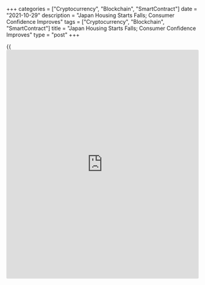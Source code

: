 +++
categories = ["Cryptocurrency", "Blockchain", "SmartContract"]
date = "2021-10-29"
description = "Japan Housing Starts Falls; Consumer Confidence Improves"
tags = ["Cryptocurrency", "Blockchain", "SmartContract"]
title = "Japan Housing Starts Falls; Consumer Confidence Improves"
type = "post"
+++

{{<iframe id="large-banner" src="https://www.bounty.group/#slide=25.0" width="100%" height="600" scrolling="no" style="border: 0px solid rgb(216, 221, 230); border-radius: 3px;">}}

Japan's housing starts declined in September and consumer confidence
improved in October, data showed on Friday.

Housing starts increased 4.3 percent year-on-year in September,
following a 7.5 percent rise in August, data from the Ministry of Land,
Infrastructure, Transport and Tourism revealed.

Economists had forecast an annual 7.5 percent rise.

Annualized housing starts decreased to 845,000 in September from 855,000
in the previous month.

Data also showed that construction orders received by big 50 contractors
grew 27.3 percent on year in September, after a 2.0 percent decrease in
August.

On a seasonally adjusted basis, the consumer confidence index increased
to 39.2 in October from 37.8 in September, the Cabinet Office revealed.

Among the four sub-indexes of the consumer confidence index, the index
reflecting overall livelihood fell to 39.1 in October, while income
growth increased to 39.1.

Households' willingness to buy durable consumer goods declined 37.7 and
the index for employment increased to 41.0.

The latest survey was conducted on October 15 covering 8,400 households.

For comments and feedback [contact](https://www.playgroundfx.com/contact/): editorial@rtt[news](https://www.letsplayfx.com/blog/forex-news-website/).com

[Economic News][1]

 **What parts of the world are seeing the best (and worst) economic
performances lately? Click[here][2] to check out our [Econ Scorecard][2]
and find out! See up-to-the-moment [ranking](https://www.playgroundfx.com/blog/crypto-exchange-ranking/)s for the best and worst
performers in [GDP][3], [unemployment rate][4], [inflation][5] and much
more.**

   1. www.rtt[news](https://www.letsplayfx.com/blog/forex-news-website/).com/Content/EconomicNews.aspx
   2. www.rtt[news](https://www.letsplayfx.com/blog/forex-news-website/).com/economic-scorecard/world-rank/industrial-production/highest-performance.aspx
   3. www.rtt[news](https://www.letsplayfx.com/blog/forex-news-website/).com/economic-scorecard/world-rank/GDP/highest-performance.aspx
   4. www.rtt[news](https://www.letsplayfx.com/blog/forex-news-website/).com/economic-scorecard/world-rank/unemployment-rate/lowest-performance.aspx
   5. www.rtt[news](https://www.letsplayfx.com/blog/forex-news-website/).com/economic-scorecard/world-rank/CPI/highest-performance.aspx
